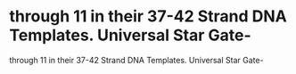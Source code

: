 # through 11 in their 37-42 Strand DNA Templates.  Universal Star Gate-

through 11 in their 37-42 Strand DNA Templates.  Universal Star Gate-